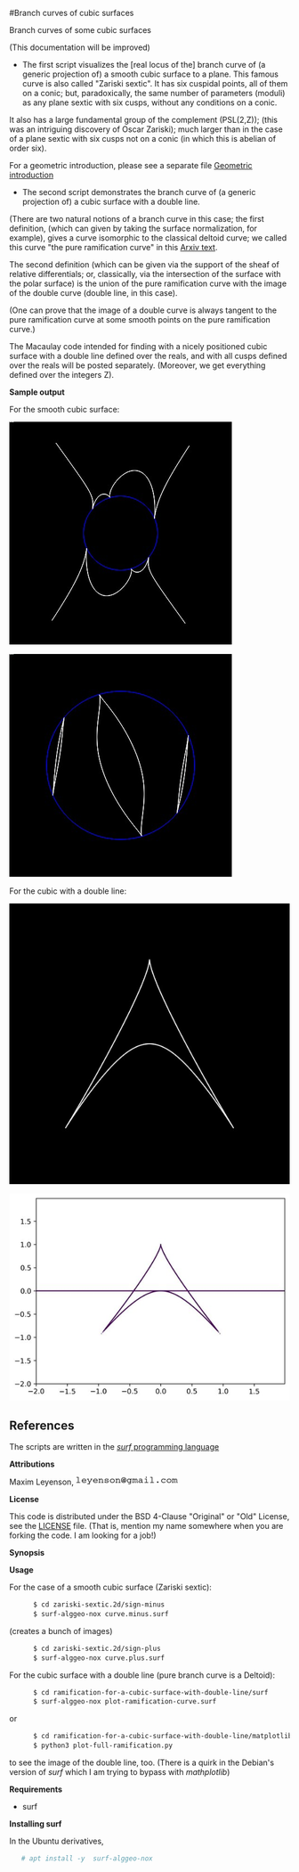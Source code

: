 #Branch curves of cubic surfaces

Branch curves of some cubic surfaces

(This documentation will be improved)

* The first script visualizes the [real locus of the] branch curve of (a generic projection of) a smooth
cubic surface to a plane. This famous curve is also called "Zariski
sextic". It has six cuspidal points, all of them on a conic; but,
paradoxically, the same number of parameters (moduli) as any plane
sextic with six cusps, without any conditions on a conic.

It also has a large fundamental group of the complement (PSL(2,Z));
(this was an intriguing discovery of Oscar Zariski); 
much larger than in the case of a plane sextic with six cusps not on a
conic (in which this is abelian of order six).

For a geometric introduction,  please see a separate file 
[Geometric introduction](zariski-sextic.2d/Geometric-Notes.smooth-cubic-surface.md)

* The second script demonstrates the  branch curve of (a generic projection of) a 
cubic surface with a double line. 

(There are two natural notions of a branch curve in this case; the
first definition, (which can given by taking the surface
normalization, for example), gives a curve isomorphic to the classical deltoid curve;
we called this curve "the pure ramification curve" in this [Arxiv text](https://arxiv.org/abs/0903.3359).

The second definition (which can be given via the support of the sheaf
of relative differentials; or, classically, via the intersection of the surface with
the polar surface) is the union of the pure ramification  curve with the image of
the double curve (double line, in this case). 

(One can prove that the image of a double curve is always tangent to
the pure ramification curve at some smooth points on the pure ramification curve.) 

The Macaulay code intended for finding with a nicely positioned cubic
surface with a double line defined over the reals, and with all cusps
defined over the reals will be posted separately. (Moreover, we get
everything defined over the integers Z).

**Sample output**

For the smooth cubic surface:

 ![Zariski sextic, variant 1](zariski-sextic.2d/sign-minus/output/quadric-and-sextic.minus.01.jpg)

 ![Zariski sextic, variant 2](zariski-sextic.2d/sign-plus/output/quadric-and-sextic.plus.01.jpg)

For the cubic with a double line:

 ![Deltoid ramification, image 1](ramification-for-a-cubic-surface-with-double-line/surf/output/pure_ramification_curve.600x600.jpg)

 ![Deltoid ramification, image 2](ramification-for-a-cubic-surface-with-double-line/matplotlib/output/full-ramification-curve.600x600.85p.jpg)


## References
 [1]: https://en.wikipedia.org/wiki/Pinch_point_(mathematics)
 [2]: https://en.wikipedia.org/wiki/Whitney_umbrella

The scripts are written in the [*surf* programming language](https://surf.sourceforge.net/) 

**Attributions**

Maxim Leyenson, ![email address](images/email-address-image.resample-100.gif)

**License**

This code is distributed under the BSD 4-Clause "Original" or "Old" License,
see the [LICENSE](BSD-4-Clause.pandoc.md) file. (That is, mention my name somewhere when you are forking the
code. I am looking for a job!)

**Synopsis**

**Usage**

For the case of a smooth cubic surface (Zariski sextic): 

```bash
      $ cd zariski-sextic.2d/sign-minus 
      $ surf-alggeo-nox curve.minus.surf
```
(creates a bunch of images)

```bash
      $ cd zariski-sextic.2d/sign-plus 
      $ surf-alggeo-nox curve.plus.surf
```

For the cubic surface with a double line (pure branch curve is a Deltoid): 
```bash
      $ cd ramification-for-a-cubic-surface-with-double-line/surf
      $ surf-alggeo-nox plot-ramification-curve.surf
```

or
```bash
      $ cd ramification-for-a-cubic-surface-with-double-line/matplotlib
      $ python3 plot-full-ramification.py
```
to see the image of the double line, too. (There is a quirk in the
Debian's version of *surf* which I am trying to bypass with *mathplotlib*)


**Requirements**

   * surf


**Installing surf**

In the Ubuntu derivatives, 
```bash
   # apt install -y  surf-alggeo-nox  
```
